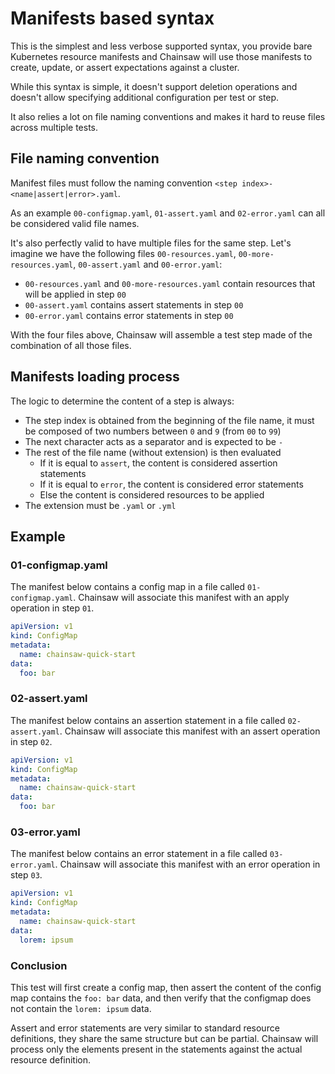 # Manifests based syntax

This is the simplest and less verbose supported syntax, you provide bare Kubernetes resource manifests and Chainsaw will use those manifests to create, update, or assert expectations against a cluster.

While this syntax is simple, it doesn't support deletion operations and doesn't allow specifying additional configuration per test or step.

It also relies a lot on file naming conventions and makes it hard to reuse files across multiple tests.

## File naming convention

Manifest files must follow the naming convention `<step index>-<name|assert|error>.yaml`.

As an example `00-configmap.yaml`, `01-assert.yaml` and `02-error.yaml` can all be considered valid file names.

It's also perfectly valid to have multiple files for the same step. Let's imagine we have the following files `00-resources.yaml`, `00-more-resources.yaml`, `00-assert.yaml` and `00-error.yaml`:

- `00-resources.yaml` and `00-more-resources.yaml` contain resources that will be applied in step `00`
- `00-assert.yaml` contains assert statements in step `00`
- `00-error.yaml` contains error statements in step `00`

With the four files above, Chainsaw will assemble a test step made of the combination of all those files.

## Manifests loading process

The logic to determine the content of a step is always:

- The step index is obtained from the beginning of the file name, it must be composed of two numbers between `0` and `9` (from `00` to `99`)
- The next character acts as a separator and is expected to be `-`
- The rest of the file name (without extension) is then evaluated
    - If it is equal to `assert`, the content is considered assertion statements
    - If it is equal to `error`, the content is considered error statements
    - Else the content is considered resources to be applied
- The extension must be `.yaml` or `.yml`

## Example

### 01-configmap.yaml

The manifest below contains a config map in a file called `01-configmap.yaml`. Chainsaw will associate this manifest with an apply operation in step `01`.

```yaml
apiVersion: v1
kind: ConfigMap
metadata:
  name: chainsaw-quick-start
data:
  foo: bar
```

### 02-assert.yaml

The manifest below contains an assertion statement in a file called `02-assert.yaml`. Chainsaw will associate this manifest with an assert operation in step `02`.

```yaml
apiVersion: v1
kind: ConfigMap
metadata:
  name: chainsaw-quick-start
data:
  foo: bar
```

### 03-error.yaml

The manifest below contains an error statement in a file called `03-error.yaml`. Chainsaw will associate this manifest with an error operation in step `03`.

```yaml
apiVersion: v1
kind: ConfigMap
metadata:
  name: chainsaw-quick-start
data:
  lorem: ipsum
```

### Conclusion

This test will first create a config map, then assert the content of the config map contains the `foo: bar` data, and then verify that the configmap does not contain the `lorem: ipsum` data.

Assert and error statements are very similar to standard resource definitions, they share the same structure but can be partial. Chainsaw will process only the elements present in the statements against the actual resource definition.
